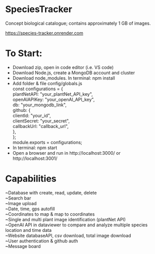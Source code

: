 # SpeciesTracker
Concept biological catalogue; contains approximately 1 GB of images.<br>

https://species-tracker.onrender.com

# To Start: <br>
* Download zip, open in code editor (i.e. VS code)
* Download Node.js, create a MongoDB account and cluster
* Download node_modules. In terminal: npm install
* Add folder & file config/globals.js <br>
const configurations = {  <br>
  plantNetAPI: "your_plantNet_API_key", <br>
  openAIAPIKey: "your_openAI_API_key", <br>
  db: "your_mongodb_link",  <br>
  github: { <br>
    clientId: "your_id", <br>
    clientSecret: "your_secret", <br>
    callbackUrl: "callback_url", <br>
  }, <br>
}; <br>
module.exports = configurations;<br>
* In terminal: npm start
* Open a browser and run in http://localhost:3000/ or http://localhost:3001/

# Capabilities <br>
~Database with create, read, update, delete <br>
~Search bar <br>
~Image upload <br>
~Date, time, gps autofill <br>
~Coordinates to map & map to coordinates <br>
~Single and multi plant image identification (plantNet API) <br>
~OpenAI API in dataviewer to compare and analyze multiple species location and time data <br>
~Website databaseAPI, csv download, total image download <br>
~User authentication & github auth <br>
~Message board <br>